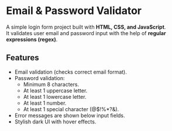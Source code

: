 # Email & Password Validator

A simple login form project built with **HTML, CSS, and JavaScript**.  
It validates user email and password input with the help of **regular expressions (regex)**.  

## Features
- Email validation (checks correct email format).
- Password validation:
  - Minimum 8 characters.
  - At least 1 uppercase letter.
  - At least 1 lowercase letter.
  - At least 1 number.
  - At least 1 special character (@$!%*?&).
- Error messages are shown below input fields.
- Stylish dark UI with hover effects.
